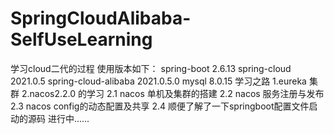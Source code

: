 # SpringCloudAlibaba-SelfUseLearning
学习cloud二代的过程
使用版本如下：
spring-boot 2.6.13
spring-cloud 2021.0.5
spring-cloud-alibaba 2021.0.5.0
mysql 8.0.15
学习之路 
1.eureka 集群
2.nacos2.2.0 的学习 
    2.1 nacos 单机及集群的搭建
    2.2 nacos 服务注册与发布
    2.3 nacos config的动态配置及共享
    2.4 顺便了解了一下springboot配置文件启动的源码
进行中......
